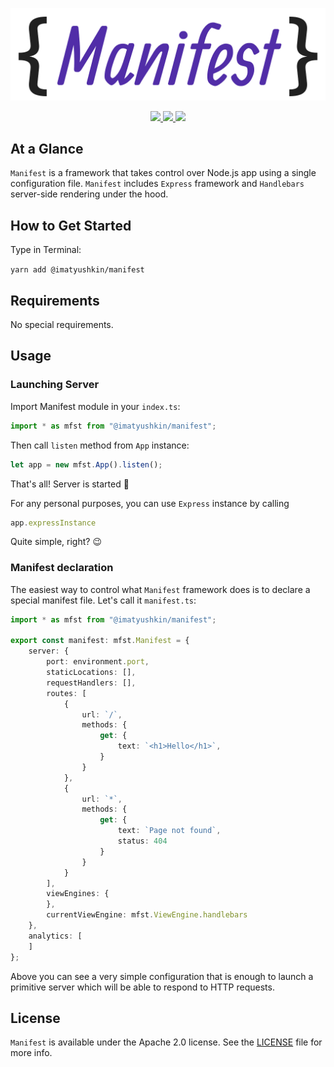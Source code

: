 <p align="center">
    <img src="images/logo.png" alt="Manifest" title="Manifest">
</p>

<p align="center">
    <a href="https://http://www.android.com">
        <img src="https://img.shields.io/badge/Created for-Node.js-teal.svg?style=flat">
    </a>
    <a href="https://http://www.android.com">
        <img src="https://img.shields.io/badge/Written in-TypeScript-purple.svg?style=flat">
    </a>
    <a href="https://tldrlegal.com/license/apache-license-2.0-(apache-2.0)">
        <img src="https://img.shields.io/badge/License-Apache 2.0-blue.svg?style=flat">
    </a>
</p>

## At a Glance

`Manifest` is a framework that takes control over Node.js app using a single configuration file. `Manifest` includes `Express` framework and `Handlebars` server-side rendering under the hood.

## How to Get Started

Type in Terminal:

`yarn add @imatyushkin/manifest`

## Requirements

No special requirements.

## Usage

### Launching Server

Import Manifest module in your `index.ts`:

```typescript
import * as mfst from "@imatyushkin/manifest";
```

Then call `listen` method from `App` instance:

```typescript
let app = new mfst.App().listen();
```

That's all! Server is started 🚀

For any personal purposes, you can use `Express` instance by calling

```typescript
app.expressInstance
```

Quite simple, right? 😉

### Manifest declaration

The easiest way to control what `Manifest` framework does is to declare a special manifest file. Let's call it `manifest.ts`:

```typescript
import * as mfst from "@imatyushkin/manifest";

export const manifest: mfst.Manifest = {
	server: {
		port: environment.port,
		staticLocations: [],
		requestHandlers: [],
		routes: [
			{
				url: `/`,
				methods: {
					get: {
						text: `<h1>Hello</h1>`,
					}
				}
			},
			{
				url: `*`,
				methods: {
					get: {
						text: `Page not found`,
						status: 404
					}
				}
			}
		],
		viewEngines: {
		},
		currentViewEngine: mfst.ViewEngine.handlebars
	},
	analytics: [
	]
};
```

Above you can see a very simple configuration that is enough to launch a primitive server which will be able to respond to HTTP requests.

## License

`Manifest` is available under the Apache 2.0 license. See the [LICENSE](./LICENSE) file for more info.
